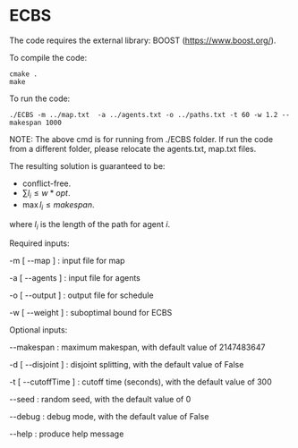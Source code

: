 # ECBS

The code requires the external library: BOOST (https://www.boost.org/).

To compile the code:
```
cmake .
make
```

To run the code:
```
./ECBS -m ../map.txt  -a ../agents.txt -o ../paths.txt -t 60 -w 1.2 --makespan 1000
```
NOTE: 
The above cmd is for running from ./ECBS folder. If run the code from a different folder, please relocate the agents.txt, map.txt files.


The resulting solution is guaranteed to be:
* conflict-free.
* $\sum l_i \leq w * opt$.
* $\max l_i \leq makespan$.

where $l_i$ is the length of the path for agent $i$.

Required inputs:

  -m [ --map ]    : input file for map
  
  -a [ --agents ] : input file for agents
  
  -o [ --output ] : output file for schedule
  
  -w [ --weight ] : suboptimal bound for ECBS
 
 Optional inputs:
  
  --makespan          : maximum makespan, with default value of 2147483647
  
  -d [ --disjoint ]   : disjoint splitting, with the default value of False
  
  -t [ --cutoffTime ] : cutoff time (seconds), with the default value of 300
  
  --seed              : random seed, with the default value of 0 
  
  --debug             : debug mode, with the default value of False
  
  --help              : produce help message
